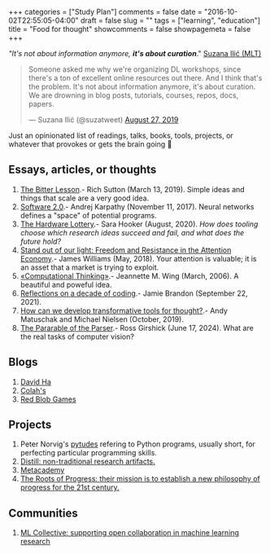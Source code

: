 +++
categories = ["Study Plan"]
comments = false
date = "2016-10-02T22:55:05-04:00"
draft = false
slug = ""
tags = ["learning", "education"]
title = "Food for thought"
showcomments = false
showpagemeta = false
+++

*"It's not about information anymore,* ***it's about curation***." <a href="https://twitter.com/suzatweet?s=21" target="_blank">Suzana Ilić (MLT)</a> 


<blockquote class="twitter-tweet" data-theme="dark"><p lang="en" dir="ltr">Someone asked me why we&#39;re organizing DL workshops, since there&#39;s a ton of excellent online resources out there. And I think that&#39;s the problem. It&#39;s not about information anymore, it&#39;s about curation. We are drowning in blog posts, tutorials, courses, repos, docs, papers.</p>&mdash; Suzana Ilić (@suzatweet) <a href="https://twitter.com/suzatweet/status/1166347201766780928?ref_src=twsrc%5Etfw">August 27, 2019</a></blockquote> <script async src="https://platform.twitter.com/widgets.js" charset="utf-8"></script>

Just an opinionated list of readings, talks, books, tools, projects, or whatever that provokes or gets the brain going 🧠

## Essays, articles, or thoughts 

1. <a href="http://www.incompleteideas.net/IncIdeas/BitterLesson.html" target="_blank">The Bitter Lesson</a>.- Rich Sutton (March 13, 2019). Simple ideas and things that scale are a very good idea.
1. <a href="https://medium.com/@karpathy/software-2-0-a64152b37c35" target="_blank">Software 2.0</a>.- Andrej Karpathy (November 11, 2017). Neural networks defines a "space" of potential programs. 
1. <a href="https://hardwarelottery.github.io/" target="_blank">The Hardware Lottery</a>.- Sara Hooker (August, 2020).</a> _How does tooling choose which research ideas succeed and fail, and what does the future hold?_
1. <a href="https://www.cambridge.org/core/books/stand-out-of-our-light/3F8D7BA2C0FE3A7126A4D9B73A89415D" target="_blank">Stand out of our light: Freedom and Resistance in the Attention Economy</a>.- James Williams (May, 2018). Your attention is valuable; it is an asset that a market is trying to exploit.
1. <a href="https://www.cs.cmu.edu/~15110-s13/Wing06-ct.pdf" target="_blank">«Computational Thinking»</a>.- Jeannette M. Wing (March, 2006). A beautiful and poweful idea.
1. <a href="https://www.scattered-thoughts.net/writing/reflections-on-a-decade-of-coding/" target="_blank">Reflections on a decade of coding</a>.- Jamie Brandon (September 22, 2021).
1. <a href="https://numinous.productions/ttft/" target="_blank">How can we develop transformative tools for thought?</a>.- Andy Matuschak and Michael Nielsen (October, 2019).
1. <a href="https://archive.org/details/the-parable-of-the-parser-1" target="_blank">The Pararable of the Parser</a>.- Ross Girshick (June 17, 2024). What are the real tasks of computer vision?
 

<!--
1. The idea of writting using a computer, as Wolfram explored in <a href="https://writings.stephenwolfram.com/2017/11/what-is-a-computational-essay/?source=frontpage-latest-news%0A" target="_blank">What Is a Computational Essay?</a>, compelling to rethinkg how we approach 
<a href="https://www.cs.cmu.edu/~15110-s13/Wing06-ct.pdf" target="_blank">«computational thinking»</a> we can develop, and maybe <a href="https://medium.com/@mbostock/a-better-way-to-code-2b1d2876a3a0" target="_blank">a better way to code</a>. Even in the eera of large language models, we must ask, <a href="https://numinous.productions/ttft/" target="_blank">How can we develop transformative tools for thought?</a> perhaps a <a href="http://pythontutor.com/" target="_blank">tool for visualize code execution</a>, useful to understand algorithms and tricky code steps? 
-->

## Blogs

1. <a href="https://blog.otoro.net/" target="_blank">David Ha</a>
1. <a href="https://colah.github.io/" target="_blank">Colah's</a>
1. <a href="https://www.redblobgames.com/" target="_blank">Red Blob Games</a>


## Projects

1. Peter Norvig's <a href="https://github.com/norvig/pytudes?tab=readme-ov-file#pytudes-index-of-jupyter-ipython-notebooks" target="_blank">pytudes</a> refering to Python programs, usually short, for perfecting particular programming skills.
1. <a href="https://distill.pub/" target="_blank">Distill: non-traditional research artifacts.</a>
1. <a href="https://metacademy.org/" target="_blank">Metacademy</a>
1. <a href="https://rootsofprogress.org" target="_blank">The Roots of Progress: their mission is to establish a new philosophy of progress for the 21st century.</a>

## Communities

1. <a href="https://mlcollective.org" target="_blank">ML Collective: supporting open collaboration in machine learning research</a>